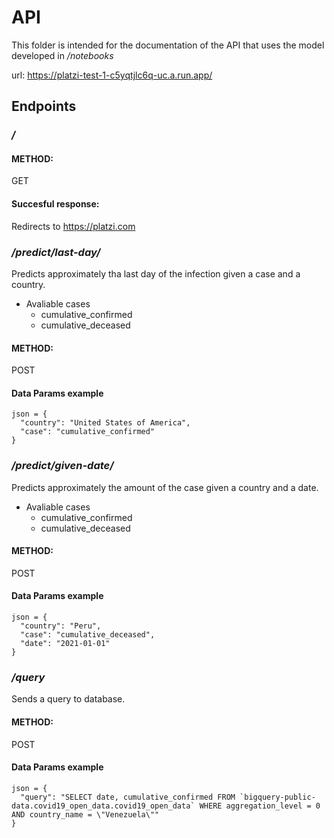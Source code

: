 # API

This folder is intended for the documentation of the API that uses the model developed in _/notebooks_

url: https://platzi-test-1-c5yqtjlc6q-uc.a.run.app/

## Endpoints

### _/_

#### **METHOD:**

GET

#### **Succesful response:**

Redirects to https://platzi.com

###  _/predict/last-day/_

Predicts approximately tha last day of the infection given a case and a country.

* Avaliable cases
  - cumulative_confirmed
  - cumulative_deceased

#### **METHOD:**

POST

#### **Data Params example**


```
json = {
  "country": "United States of America",
  "case": "cumulative_confirmed"
}
```

### _/predict/given-date/_

Predicts approximately the amount of the case given a country and a date.

* Avaliable cases
  - cumulative_confirmed
  - cumulative_deceased

#### **METHOD:**

POST

#### **Data Params example**
```
json = {
  "country": "Peru",
  "case": "cumulative_deceased",
  "date": "2021-01-01"
}
```

### _/query_

Sends a query to database.

#### **METHOD:**

POST

#### **Data Params example**
```
json = {
  "query": "SELECT date, cumulative_confirmed FROM `bigquery-public-data.covid19_open_data.covid19_open_data` WHERE aggregation_level = 0 AND country_name = \"Venezuela\""
}
```
